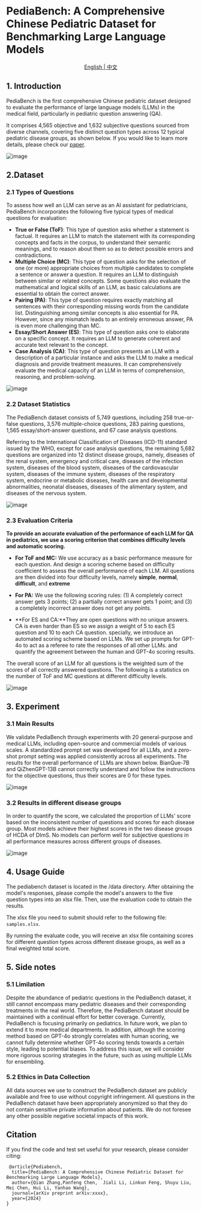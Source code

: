 # PediaBench: A Comprehensive Chinese Pediatric Dataset for Benchmarking Large Language Models






<p align="center">
<a href="https://github.com/SJTU-LIT/ceval/blob/main/README.md">English | <a href="https://github.com/SJTU-LIT/ceval/blob/main/README_zh.md">中文</a>
</p>


## 1. Introduction

PediaBench is the first comprehensive Chinese pediatric dataset designed to evaluate the performance of large language models (LLMs) in the medical field, particularly in pediatric question answering (QA). 

It comprises 4,565 objective and 1,632 subjective questions sourced from diverse channels, covering five distinct question types across 12 typical pediatric disease groups, as shown below. If you would like to learn more details, please check our [paper](https://arxiv.org/abs/xxxx).

![image](https://github.com/ACMISLab/PediaBench/blob/main/overview.png)

## 2.Dataset 
### 2.1 Types of Questions
To assess how well an LLM can serve as an AI assistant for pediatricians, PediaBench incorporates the following five typical types of medical questions for evaluation:

- **True or False (ToF)**: This type of question asks whether a statement is factual. It requires an LLM to match the statement with its corresponding concepts and facts in the corpus, to understand their semantic meanings, and to reason about them so as to detect possible errors and contradictions.
- **Multiple Choice (MC)**: This type of question asks for the selection of one (or more) appropriate choices from multiple candidates to complete a sentence or answer a question. It requires an LLM to distinguish between similar or related concepts. Some questions also evaluate the mathematical and logical skills of an LLM, as basic calculations are essential to obtain the correct answer.
- **Pairing (PA)**: This type of question requires exactly matching all sentences with their corresponding missing words from the candidate list. Distinguishing among similar concepts is also essential for PA. However, since any mismatch leads to an entirely erroneous answer, PA is even more challenging than MC.
- **Essay/Short Answer (ES)**: This type of question asks one to elaborate on a specific concept. It requires an LLM to generate coherent and accurate text relevant to the concept.
- **Case Analysis (CA)**: This type of question presents an LLM with a description of a particular instance and asks the LLM to make a medical diagnosis and provide treatment measures. It can comprehensively evaluate the medical capacity of an LLM in terms of comprehension, reasoning, and problem-solving.

![image](https://github.com/ACMISLab/PediaBench/blob/main/question-types.png)

### 2.2 Dataset Statistics
The PediaBench dataset consists of 5,749 questions, including 258 true-or-false questions, 3,576 multiple-choice questions, 283 pairing questions, 1,565 essay/short-answer questions, and 67 case analysis questions.

Referring to the International Classification of Diseases (ICD-11) standard issued by the WHO, except for case analysis questions, the remaining 5,682 questions are organized into 12 distinct disease groups, namely, diseases of the renal system, emergency and critical care, diseases of the infection system, diseases of the blood system, diseases of the cardiovascular system, diseases of the immune system, diseases of the respiratory system, endocrine or metabolic diseases, health care and developmental abnormalities, neonatal diseases, diseases of the alimentary system, and diseases of the nervous system.


![image](https://github.com/ACMISLab/PediaBench/blob/main/data-example.png)

### 2.3 Evaluation Criteria
**To provide an accurate evaluation of the performance of each LLM for QA in pediatrics, we use a scoring criterion that combines difficulty levels and automatic scoring.**

- **For ToF and MC:** We use accuracy as a basic performance measure for each question. And design a scoring scheme based on difficulty coefficient to assess the overall performance of each LLM.
All questions are then divided into four difficulty levels, namely **simple**, **normal**, **difficult**, and **extreme**

- **For PA:** We use the following scoring rules: (1) A completely correct answer gets 3 points; (2) a partially correct answer gets 1 point; and (3) a completely incorrect answer does not get any points.


- **For ES and CA:**They are open questions with no unique answers.
CA is even harder than ES so we assign a weight of 5 to each ES question and 10 to each CA question.
specially, we introduce an automated scoring scheme based on LLMs.
We set up prompts for GPT-4o to act as a referee to rate the responses of all other LLMs. and quantify the agreement between the human and GPT-4o scoring results.


The overall score of an LLM for all questions is the weighted sum of the scores of all correctly answered questions. The following is a statistics on the number of ToF and MC questions at different difficulty levels.

![image](https://github.com/ACMISLab/PediaBench/blob/main/difficult-level.png)

## 3. Experiment
### 3.1 Main Results

We validate PediaBench through experiments with 20 general-purpose and medical LLMs, including open-source and commercial models of various scales. A standardized prompt set was developed for all LLMs, and a zero-shot prompt setting was applied consistently across all experiments. The results for the overall performance of LLMs are shown below. BianQue-7B and QiZhenGPT-13B cannot correctly understand and follow the instructions for the objective questions, thus their scores are 0 for these types.

![image](https://github.com/ACMISLab/PediaBench/blob/main/main-results.png)

### 3.2 Results in different disease groups 
In order to quantify the score, we calculated the proportion of LLMs' score based on the inconsistent number of questions and scores for each disease group. Most models achieve their highest scores in the two disease groups of HCDA of DImS.
No models can perform well for subjective questions in all performance measures across different groups of diseases. 

![image](https://github.com/ACMISLab/PediaBench/blob/main/disease-group-results.png)

## 4. Usage Guide
The pediabench dataset is located in the /data directory. After obtaining the model's responses, please compile the model's answers to the five question types into an xlsx file. Then, use the evaluation code to obtain the results.

The xlsx file you need to submit should refer to the following file: `samples.xlsx`.

By running the evaluate code, you will receive an xlsx file containing scores for different question types across different disease groups, as well as a final weighted total score.

## 5. Side notes
### 5.1 Limilation
Despite the abundance of pediatric questions in the PediaBench dataset, it still cannot encompass many pediatric diseases and their corresponding treatments in the real world.
Therefore, the PediaBench dataset should be maintained with a continual effort for better coverage.
Currently, PediaBench is focusing primarily on pediatrics. In future work, we plan to extend it to more medical departments.
In addition, although the scoring method based on GPT-4o strongly correlates with human scoring, we cannot fully determine whether GPT-4o scoring tends towards a certain style, leading to potential biases. To address this issue, we will consider more rigorous scoring strategies in the future, such as using multiple LLMs for ensembling.
### 5.2 Ethics in Data Collection

All data sources we use to construct the PediaBench dataset are publicly available and free to use without copyright infringement. All questions in the PediaBench dataset have been appropriately anonymized so that they do not contain sensitive private information about patients. We do not foresee any other possible negative societal impacts of this work.


## Citation
If you find the code and test set useful for your research, please consider citing:

     @article{Pediabench,
      title={PediaBench: A Comprehensive Chinese Pediatric Dataset for Benchmarking Large Language Models},
      author={Qian Zhang,Panfeng Chen,  Jiali Li, Linkun Feng, Shuyu Liu, Mei Chen, Hui Li, Yanhao Wang},
      journal={arXiv preprint arXiv:xxxx},
      year={2024}
    }

